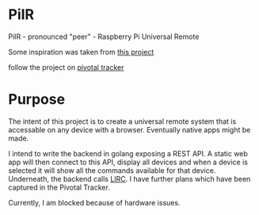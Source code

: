 # PiIR
PiIR - pronounced "peer" - Raspberry Pi Universal Remote

Some inspiration was taken from [this project](http://mvartan.com/2014/11/25/controlling-your-tv-or-any-ir-device-with-raspberry-pi/)

follow the project on [pivotal tracker](https://www.pivotaltracker.com/n/projects/1505034) 

# Purpose
The intent of this project is to create a universal remote system that is accessable on any device with a browser. Eventually native apps might be made.

I intend to write the backend in golang exposing a REST API. A static web app will then connect to this API, display all devices and when a device is selected it will show all the commands available for that device. Underneath, the backend calls [LIRC](http://www.lirc.org/). I have further plans which have been captured in the Pivotal Tracker.

Currently, I am blocked because of hardware issues.
